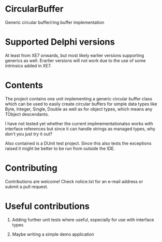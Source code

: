 # CircularBuffer
Generic circular buffer/ring buffer implementation

# Supported Delphi versions
At least from XE7 onwards, but most likely earlier versions 
supporting generics as well. Erarlier versions will not work due 
to the use of some intrinsics added in XE7.

# Contents
The project contains one unit implementing a generic circular buffer class
which can be used to easily create circular buffers for simple data types
like Byte, Integer, Single, Double as well as for object types, which
means any TObject descendants.

I have not tested yet whether the current implmementationalso works with
interface references but since it can handle strings as managed types,
why don't you just try it out?

Also contained is a DUnit test project. Since this also tests the exceptions
raised it might be better to be run from outside the IDE.

# Contributing
Contributions are welcome!
Check notice.txt for an e-mail address or submit a pull request.

# Useful contributions

1. Adding further unit tests where useful, especially for use with 
   interface types

2. Maybe writing a simple demo application
